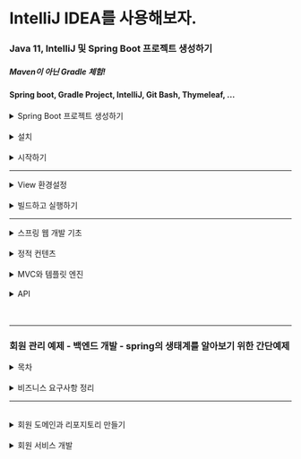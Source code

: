# IntelliJ IDEA를 사용해보자.

### Java 11, IntelliJ 및 Spring Boot 프로젝트 생성하기
##### Maven이 아닌 Gradle 체험!
#### Spring boot, Gradle Project, IntelliJ, Git Bash, Thymeleaf, ...
<details>
    <summary>Spring Boot 프로젝트 생성하기</summary>
    </br>
    <p>스프링 부트 스타터 사이트로 이동해서 스프링 프로젝트 생성하기</p>
    <p><a href="https://start.spring.io" >https://start.spring.io</a></p>
    <p>참고 : 버전에서 (SNAPSHOT) 혹은 다른 영어가 붙은 버전은 정식 RELEASE된 버전이 아니다.</p>
    <p>Dependencies : Spring Web, Thymeleaf</p>
    <p>* build.gradle</p>
    <pre>
    <code>
    plugins {
	id 'org.springframework.boot' version '2.7.5'
	id 'io.spring.dependency-management' version '1.0.15.RELEASE'
	id 'java'
}

group = 'hello'
version = '0.0.1-SNAPSHOT'
sourceCompatibility = '11'

repositories {
	mavenCentral()
}

dependencies {
	implementation 'org.springframework.boot:spring-boot-starter-thymeleaf'
	implementation 'org.springframework.boot:spring-boot-starter-web'
	testImplementation 'org.springframework.boot:spring-boot-starter-test'
	developmentOnly 'org.springframework.boot:spring-boot-devtools'
}

tasks.named('test') {
	useJUnitPlatform()
}
    </code>
    </pre>
</details>
</br>

<details>
    <summary>설치</summary>
    </br>
    <p>JDK 8 버전을 받을 때와 동일하게 설치한다.</p>
    <p>다만, 이번 연습은 JDK 11을 사용하기 때문에 11을 설치.<a href="https://www.oracle.com/kr/java/technologies/javase/jdk11-archive-downloads.html">JDK 11 설치링크</a></p>
    <p>IntelliJ는 그냥 알아서 무료판 받아서 하면 된다.</p>
    <p><a href="https://goddaehee.tistory.com/195">IntelliJ 설치 참고</a></p>
</details>
</br>

<details>
    <summary>시작하기</summary>
    </br>
    <p>동작 확인</p>
    <li>기본 메인 클래스 실행</li>
    <li>스프링 부트 메인 실행 후 에러페이지로 간단하게 동작 확인( http://localhost:8080 )</li>
    <hr>
    <li >IntelliJ Gradle 대신에 자바 직접 실행 설정하기</li>
    <ul><p>상단 탭 메뉴 중 FIle => Settings => gradle 검색</p></ul>
    <ul><p>Build and run using 및 Run tests using 값 => 'IntelliJ IDEA'로 변경</p></ul>
    <ul><p>참고 : 윈도우에서 단축키 조회하기 : File => Settings => keymap</p></ul>
    <ul><p>Refactor This 단축키 : Ctrl + Alt + Shift + T</p></ul>
    </br>
    <li >IntelliJ JDK 설치 확인</li>
    <ul><li >프로젝트 JDK 설정</li></ul>
    <ul><li >gradle JDK 설정</li></ul>
    </br>
    <p>프로젝트 JDK 설정 확인</p>
    <p>* Windows: File => Project Structure(Ctrl+Alt+Shift+S) => Project SDK에서 java 버전 확인</br>
    * Mac: File => Project Structure (⌘;) => Project SDK에서 java 버전 확인</p>
    </br>
    <p>gradle JDK 설정 ( 위에서 설정 완료 )</p>
    <p>* Windows: File Settings(Ctrl+Alt+S)
    </br>
    * Mac: IntelliJ IDEA | Preferences(⌘,)</p>
    <p> Build and run using를 IntelliJ IDEA로 선택</br>
    Build tests using를 IntelliJ IDEA로 선택</br>
    Gradle JVM을 새로 설치한 자바 11로 지정</p>
    </br>
    <hr>
    <p>라이브러리 살펴보기</p>
    </br>
    <li >Gradle은 의존관계가 있는 라이브러리를 함께 다운로드 함.</li>
    </br>
    <p>스프링 부트 라이브러리</p>
    <li>
    spring-boot-starter-web
    <li>spring-boot-starter-tomcat: 톰캣 (웹서버)</li>
    <li>spring-webmvc: 스프링 웹 MVC</li>
    <li>spring-boot-starter-thymeleaf: 타임리프 템플릿 엔진(View)</li>
    <li>spring-boot-starter(공통): 스프링 부트 + 스프링 코어 + 로깅
    <li>spring-boot
    <ul>* spring-core</ul>
    </li>
    <li>spring-boot-starter-logging
    <ul>* logback, slf4j</ul>
    </li></li></li>
    </br>
    <p>테스트 라이브러리</P>
    <li>spring-boot-starter-test
    <ul>* junit: 테스트 프레임워크</ul>
    <ul>* mockito: 목 라이브러리</ul>
    <ul>* assertj: 테스트 코드를 좀 더 편하게 작성하게 도와주는 라이브러리</ul>
    <ul>* spring-test-: 스프링 통합 테스트 지원</ul>
    </li>
</details>
<hr>
<details>
    <summary >View 환경설정</summary>
    <li>Welcome Page 만들기</li>
    <code>
    resoures/static/index.html
    </code>

    
    <!DOCTYPE html>
    <html lang="ko">
    <head>
        <meta charset="UTF-8">
        <title>Hello</title>
    </head>
    <body>
    <p>Hello 인데요?</p>
    <a href="/hello">hello</a>
    </body>
    </html>
<li>스프링 부트가 제공하는 Welcome Page기능</li>
<ul><li><code>static/index.html</code>을 올려두면 Welcome page 기능을 제공한다.</li></ul>
<ul><li><a href="https://docs.spring.io/spring-boot/docs/2.3.1.RELEASE/reference/html/spring-boot-features.html#boot-features-spring-mvc-welcome-page">2.3.1.RELEASE버전 문서</a></li></ul>
</br>
<p>Thymeleaf템플릿 엔진</p>
<li>thymeleaf 공식 사이트:<a href=" https://www.thymeleaf.org/">https://www.thymeleaf.org/</a></li>
<li>스프링 공식 튜토리얼: <a href="https://spring.io/guides/gs/serving-web-content/">링크</a></li>
<li>스프링부트 메뉴얼: <a href="https://docs.spring.io/spring-boot/docs/2.3.1.RELEASE/reference/
html/spring-boot-features.html#boot-features-spring-mvc-template-engines">링크 지금 쓰는것은 2.7.5 버전인데 강의에서 (2.3.1.버전 사용중)</a></li>
<hr>
<code>src/main/java/helo.hellospring.controller/HelloController.java</code>
<pre>
<code>
@Controller
public class HelloController {
 @GetMapping("hello")
 public String hello(Model model) {
 model.addAttribute("data", "hello!!");
 return "hello";
 }
}
</code>
</pre>
</br>
<code>resources/templates/hello.html</code>

    <!DOCTYPE HTML>
    <html xmlns:th="http://www.thymeleaf.org">
    <head>
    <title>Hello</title>
    <meta http-equiv="Content-Type" content="text/html; charset=UTF-8" />
    </head>
    <body>
    <p th:text="'안녕하세요. ' + ${data}" >안녕하세요. 손님</p>
    </body>
    </html>
<p>thymeleaf 템플릿엔진 동작 확인</p>
<li>실행주소 : <a href="http://localhost:8080/hello">http://localhost:8080/hello</a></li>
</br>
<li>컨트롤러에서 리턴 값으로 문자를 반환하면 뷰 리졸버( viewResolver )가 화면을 찾아서 처리한다.
    <ul>스프링 부트 템플릿엔진 기본 viewName 매핑</ul>
    <ul>resources:templates/ +{ViewName}+ .html</ul>
</li>
<p> 참고: spring-boot-devtools 라이브러리를 추가하면, html 파일을 컴파일만 해주면 서버 재시작 없이
View 파일 변경이 가능하다.
> 인텔리J 컴파일 방법: 메뉴 build => Recompile</br>구글링해서 devtools 라이브러리 추가 가능.</p>
</details>
</br>
<details>
    <summary>빌드하고 실행하기</summary>
    </br>
    <li>콘솔로 이동</li>
    <ul><li>./gradlew build</li></ul>
    <ul><li>cd build/libs</li></ul>
    <ul><li>java -jar hello-spring-0.0.1-SNAPSHOT.jar</li></ul>
    <ul><li>실행 확인</li></ul>
    </br>
    <p>윈도우 사용자를 위한 팁</P>
    <li>콘솔로 이동 => cmd로 이동</li>
    <li>./gradlew => gradlew.bat 실행</li>
    <li>cmd에서 gradlew.bat를 실행하려면 gradlew하고 엔터.</li>
    <li>gradlew build</li>
    <li>폴더 목록 확인 dir (git bash에서는 ls)</li>
    <li>윈도우에서 Git bash 터미널 사용하기 <a href="https://www.inflearn.com/questions/53961">링크</a></li>
</details>
<hr>
<details>
    <summary>스프링 웹 개발 기초</summary>
    <li>정적 컨텐츠</li>
    <li>MVC와 템플릿 엔진</li>
    <details>
        <summary>API</summary>
        <p>쉽게 말하면, JSON이라는 데이터 포맷으로 클라이언트에게 데이터를 전달하는 방식.</p>
        <p>Vue, React등 API로 데이터만 내려주면 화면은 클라이언트가 알아서 그리고 정리하는 방식.</p>
        <p>혹은 서버끼리 통신할 때.</p>
    </details>
</details>
</br>
<details>
    <summary>정적 컨텐츠</summary>
    <p>스프링 부트 정적 컨텐츠 기능</p>
    <a href="https://docs.spring.io/spring-boot/docs/2.3.1.RELEASE/reference/html/spring-bootfeatures.html#boot-features-spring-mvc-static-content">https://docs.spring.io/spring-boot/docs/2.3.1.RELEASE/reference/html/spring-bootfeatures.html#boot-features-spring-mvc-static-content</a>
    </br>
<code>resources/static/hello-static.html</code> 

    <!DOCTYPE HTML>
    <html>
    <head>
    <title>static content</title>
    <meta http-equiv="Content-Type" content="text/html; charset=UTF-8" />
    </head>
    <body>
    정적 컨텐츠 입니다.
    </body>
    </html>

<p><a href="http://localhost:8080/hello-static.html">실행</a></p>
</details>
</br>
<details>
    <summary>MVC와 템플릿 엔진</summary>
    <p>MVC : Model, View, Controller</p>
    </br>
    <p>Controller</p>
    <pre><code>
    @Controller
public class HelloController {
 @GetMapping("hello-mvc")
 public String helloMvc(@RequestParam("name") String name, Model model) {
 model.addAttribute("name", name);
 return "hello-template";
 }
}
    </code></pre>
    </br>
    <p>View</p>
    <code>resources/templates/hello-template.html</code>

    <html xmlns:th="http://www.thymeleaf.org">
    <body>
    <p th:text="'hello ' + ${name}">hello! empty</p>
    </body>
    </html>

<p>실행 : <a href="http://localhost:8080/hello-mvc?name=spring!!!">http://localhost:8080/hello-mvc?name=spring!!!</a></p>
</details>
</br>
<details>
    <summary>API</summary>
    </br>
    <p>@ResponseBody 문자 반환</p>
    <pre><code>
    @Controller
public class HelloController {
 @GetMapping("hello-string")
 @ResponseBody
 public String helloString(@RequestParam("name") String name) {
 return "hello " + name;
 }
}
    </code></pre>
    <li>@ResponseBody를 사용하여 뷰 리졸버(viewResolver)를 사용하지 않게 되었음.</li>
    <li>대신, Http의 Body에 문자 내용을 직접 반환시켜 문자를 나타냄</li>
<p><a href="http://localhost:8080/hello-string?name=spring!!!">http://localhost:8080/hello-string?name=spring!!!</a></p>
<p>출력 화면 : hello spring!!!</p>
</br>
<p>@ResponseBody 객체 반환 (JSON)</p>
<pre><code>
@Controller
public class HelloController {
 @GetMapping("hello-api")
 @ResponseBody
 public Hello helloApi(@RequestParam("name") String name) {
 Hello hello = new Hello();
 hello.setName(name);
 return hello;
 }
 static class Hello {
 private String name;
 public String getName() {
 return name;
 }
 public void setName(String name) {
 this.name = name;
 }
 }
}
</code></pre>
<li>@ResponseBody를 사용하고, 객체를 반환하면 객체가 JSON으로 변환되어 나타난다.</li>
<ul><li>Spring의 Container에서 @ResponseBody가 있으면, HttpMessageConverter가 동작한다.</li></ul>
<ul><li>기본 문자처리: StringHttpMessageConverter</li></ul>
<ul><li>기본 객체처리: MappingJackson2HttpMessageConverter</li></ul>
<ul><li>byte 처리 등등 기타 여러 HttpMessageConverter가 기본으로 등록되어 있음</li></ul>
</br>
<p>참고: 클라이언트의 HTTP Accept 해더와 서버의 컨트롤러 반환 타입 정보 둘을 조합해서
HttpMessageConverter 가 선택된다.</p>
</details>
</br></br>
<hr>

### 회원 관리 예제 - 백엔드 개발 - spring의 생태계를 알아보기 위한 간단예제
<details>
    <summary>목차</summary>
    <li>비즈니스 요구사항 정리</li>
    <li>회원 도메인과 리포지토리 만들기</li>
    <li>회원 리포지토리 테스트 케이스 작성</li>
    <li>회원 서비스 개발</li>
    <li>회원 서비스 테스트</li>
</details>
</br>
<details>
    <summary>비즈니스 요구사항 정리</summary>
    <li>데이터: 회원ID, 이름</li>
    <li>기능: 회원 등록, 조회</li>
    <li>아직 데이터 저장소가 선정되지 않았음.(가상 시나리오)</li>
    </br>
    <p>일반적인 웹 어플리케이션 계층 구조</p>
    <img src="./일반적 웹어플리케이션 구조.png">
    <li>컨트롤러: 웹 MVC의 컨트롤러 역할</li>
    <li>서비스: 핵심 비즈니스 로직 구현</li>
    <li>리포지토리: 데이터베이스에 접근, 도메인 객체를DB에 저장하고 관리</li>
    <li>도메인: 비즈니스 도메인 객체, ex)회원, 주문, 쿠폰 등등 주로 데이터베이스에 저장하고 관리</li>
    </br>
    <p>클래스 의존관계</p>
    <img src="./클래스 의존관계.png">
    <li>아직 데이터 저장소가 선정되기 전, 우선 인터페이스로 구현 클래스를 변경할 수 있도록 설계</li>
    <li>데이터 저장소는 RDB, NoSQL 등등 다양한 저장소를 고민중인 상황으로 가정한다.</li>
    <li>개발을 진행하기 위해서 초기 개발 단계에서는 구현체로 가벼운 메모리 기반의 데이터 저장소 사용</li>
</details>
<hr>
</br>
<details>
    <summary>회원 도메인과 리포지토리 만들기</summary>
    </br>
    <p>회원 객체</p>

    package hello.hellospring.domain;
    public class Member {
    
    private Long id;
    private String name;
    public Long getId() {
    return id;
    }
    public void setId(Long id) {
    this.id = id;
    }
    public String getName() {
    return name;
    }
    public void setName(String name) {
    this.name = name;
    }
    }
</br>
    <p>회원 리포지토리 인터페이스</p>

    package hello.hellospring.repository;
    import hello.hellospring.domain.Member;
    import java.util.List;
    import java.util.Optional;
    public interface MemberRepository {
    Member save(Member member);
    Optional<Member> findById(Long id);
    Optional<Member> findByName(String name);
    List<Member> findAll();
    }
</br>
    <p>회원 리포지토리 메모리 구현체</p>

    package hello.hellospring.repository;
    import hello.hellospring.domain.Member;
    import java.util.*;
    /**
    * 동시성 문제가 고려되어 있지 않음, 실무에서는 ConcurrentHashMap, AtomicLong 사용 고려
    */
    public class MemoryMemberRepository implements MemberRepository {
    private static Map<Long, Member> store = new HashMap<>();
    private static long sequence = 0L;
    @Override
    public Member save(Member member) {
    member.setId(++sequence);
    store.put(member.getId(), member);
    return member;
    }
    @Override
    public Optional<Member> findById(Long id) {
    return Optional.ofNullable(store.get(id));
    }
    @Override
    public List<Member> findAll() {
    return new ArrayList<>(store.values());
    }
    @Override
    public Optional<Member> findByName(String name) {
    return store.values().stream()
    .filter(member -> member.getName().equals(name))
    .findAny();
    }
    public void clearStore() {
    store.clear();
    }
    }
    
</br>
<h4>회원 리포지토리 테스트 케이스 작성</h4>
<p>개발한 기능을 실행해서 테스트 할 때 자바의 main 메서드를 통해서 실행하거나, 웹 애플리케이션의
컨트롤러를 통해서 해당 기능을 실행한다. 이러한 방법은 준비하고 실행하는데 오래 걸리고, 반복 실행하기
어렵고 여러 테스트를 한번에 실행하기 어렵다는 단점이 있다. 자바는 JUnit이라는 프레임워크로 테스트를
실행해서 이러한 문제를 해결한다.</p>
</br>
<p>src/test/java 하위 폴더에 생성하기 - test 폴더가 포인트</p>

    package hello.hellospring.repository;
    import hello.hellospring.domain.Member;
    import org.junit.jupiter.api.AfterEach;
    import org.junit.jupiter.api.Test;
    import java.util.List;
    import java.util.Optional;
    import static org.assertj.core.api.Assertions.*;
    class MemoryMemberRepositoryTest {
    MemoryMemberRepository repository = new MemoryMemberRepository();
    @AfterEach
    public void afterEach() {
    repository.clearStore();
    }
    @Test
    public void save() {
    //given
    Member member = new Member();
    member.setName("spring");
    //when
    repository.save(member);
    //then
    Member result = repository.findById(member.getId()).get();
    assertThat(result).isEqualTo(member);
    }
    @Test
    public void findByName() {
    //given
    Member member1 = new Member();
    member1.setName("spring1");
    repository.save(member1);
    Member member2 = new Member();
    member2.setName("spring2");
    repository.save(member2);
    //when
    Member result = repository.findByName("spring1").get();
    //then
    assertThat(result).isEqualTo(member1);
    }
    @Test
    public void findAll() {
    //given
    Member member1 = new Member();
    member1.setName("spring1");
    repository.save(member1);
    Member member2 = new Member();
    member2.setName("spring2");
    repository.save(member2);
    //when
    List<Member> result = repository.findAll();
    //then
    assertThat(result.size()).isEqualTo(2);
    }
    }

<li>@AfterEach : 한번에 여러 테스트를 실행하면 메모리 DB에 직전 테스트의 결과가 남을 수 있다. 이렇게
되면 다음 이전 테스트 때문에 다음 테스트가 실패할 가능성이 있다. @AfterEach 를 사용하면 각 테스트가
종료될 때 마다 이 기능을 실행한다. 여기서는 메모리 DB에 저장된 데이터를 삭제한다.</li>
<li>테스트는 각각 독립적으로 실행되어야 하며, 테스트 순서에 의존관계가 있는 것은 좋은 테스트가 아니다.</li>
</details>
</br>
<details>
    <summary>회원 서비스 개발</summary>

    package hello.hellospring.service;
    import hello.hellospring.domain.Member;
    import hello.hellospring.repository.MemberRepository;
    import java.util.List;
    import java.util.Optional;
    public class MemberService {
    private final MemberRepository memberRepository = new
    MemoryMemberRepository();
    /**
    * 회원가입
    */
    public Long join(Member member) {
    validateDuplicateMember(member); //중복 회원 검증
    memberRepository.save(member);
    return member.getId();
    }
    private void validateDuplicateMember(Member member) {
    memberRepository.findByName(member.getName())
    .ifPresent(m -> {
    throw new IllegalStateException("이미 존재하는 회원입니다.");
    });
    }
    /**
    * 전체 회원 조회
    */
    public List<Member> findMembers() {
    return memberRepository.findAll();
    }
    public Optional<Member> findOne(Long memberId) {
    return memberRepository.findById(memberId);
    }
    }
</br>
    <h4>회원 서비스 테스트</h4>
    <p>기존에는 회원 서비스가 메모리 회원 리포지토리를 직접 생성하게 함.</p>

    public class MemberService {
    private final MemberRepository memberRepository = 
    new MemoryMemberRepository();
    }

</br>
    <p>회원 리포지토리의 코드가 회원 서비스 코드를 DI가능하게 변경</p>



</details>


